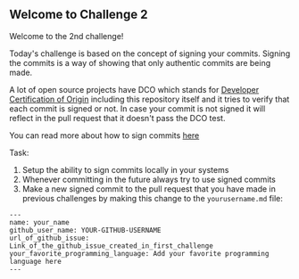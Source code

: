 ## Welcome to Challenge 2

Welcome to the 2nd challenge! 

Today's challenge is based on the concept of signing your commits. Signing the commits is a way of showing that only authentic commits are being made. 

A lot of open source projects have DCO which stands for [Developer Certification of Origin](https://github.com/apps/dco) including this repository itself and it tries to verify that each commit is signed or not. In case your commit is not signed it will reflect in the pull request that it doesn't pass the DCO test. 

You can read more about how to sign commits [here](https://docs.github.com/en/authentication/managing-commit-signature-verification/signing-commits)

Task: 
1. Setup the ability to sign commits locally in your systems 
2. Whenever committing in the future always try to use signed commits 
3. Make a new signed commit to the pull request that you have made in previous challenges by making this change to the ``yourusername.md`` file: 
```
---
name: your_name
github_user_name: YOUR-GITHUB-USERNAME
url_of_github_issue: Link_of_the_github_issue_created_in_first_challenge
your_favorite_programming_language: Add your favorite programming language here
---
```

